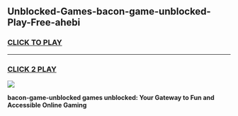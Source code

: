 
## Unblocked-Games-bacon-game-unblocked-Play-Free-ahebi
<h3>
<a href="https://premium76.site?title=bacon-game-unblocked&ref=20A">CLICK TO PLAY</a></h3>
<hr>

<h3>
<a href="https://premium76.site?title=bacon-game-unblocked&ref=20A">CLICK 2 PLAY</a>
  
</h3>

<a href="https://premium76.site?title=bacon-game-unblocked&ref=20A"><img src="https://clearcache.store/games.png"></a>


**bacon-game-unblocked games unblocked: Your Gateway to Fun and Accessible Online Gaming**
